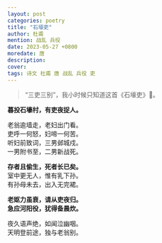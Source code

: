 ```yaml
---
layout: post
categories: poetry
title: "石壕吏"
author: 杜甫
mention: 战乱 兵役
date: 2023-05-27 +0800
moredate: 唐
description: 
cover: 
tags: 诗文 杜甫 唐 战乱 兵役 吏
---
```


> “三吏三别”，我小时候只知道这首《石壕吏》🙁。

**暮投石壕村，有吏夜捉人。**

老翁逾墙走，老妇出门看。  
吏呼一何怒，妇啼一何苦。  
听妇前致词，三男邺城戍。  
一男附书至，二男新战死。

**存者且偷生，死者长已矣。**  
室中更无人，惟有乳下孙。  
有孙母未去，出入无完裙。

**老妪力虽衰，请从吏夜归。**  
**急应河阳役，犹得备晨炊。**  

夜久语声绝，如闻泣幽咽。  
天明登前途，独与老翁别。